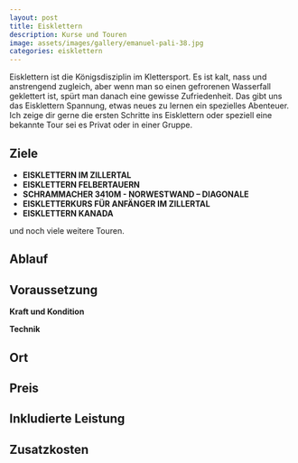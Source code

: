 ```yaml
---
layout: post
title: Eisklettern
description: Kurse und Touren
image: assets/images/gallery/emanuel-pali-38.jpg
categories: eisklettern
---
```


Eisklettern ist die Königsdisziplin im Klettersport. Es ist kalt, nass und anstrengend zugleich, aber wenn man so einen gefrorenen Wasserfall geklettert ist, spürt man danach eine gewisse Zufriedenheit. Das gibt uns das Eisklettern Spannung, etwas neues zu lernen ein spezielles Abenteuer. Ich zeige dir gerne die ersten Schritte ins Eisklettern oder speziell eine bekannte Tour sei es Privat oder in einer Gruppe.

## Ziele
- **EISKLETTERN IM ZILLERTAL**
- **EISKLETTERN FELBERTAUERN**
- **SCHRAMMACHER 3410M - NORWESTWAND – DIAGONALE**
- **EISKLETTERKURS FÜR ANFÄNGER IM ZILLERTAL**
- **EISKLETTERN KANADA**

und noch viele weitere Touren.

## Ablauf

## Voraussetzung

**Kraft und Kondition**

**Technik**

## Ort

## Preis

## Inkludierte Leistung

## Zusatzkosten
